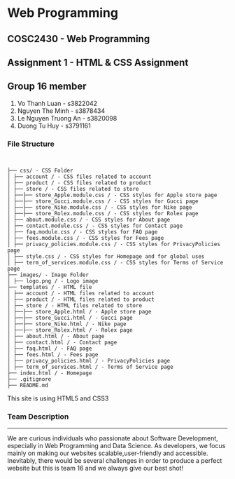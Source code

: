 # Web Programming

## COSC2430 - Web Programming

## Assignment 1 - HTML & CSS Assignment

## Group 16 member

1. Vo Thanh Luan - s3822042
2. Nguyen The Minh - s3878434
3. Le Nguyen Truong An - s3820098
4. Duong Tu Huy - s3791161

### File Structure

```


├── css/ - CSS Folder
│ ├── account / - CSS files related to account
│ ├── product / - CSS files related to product
│ ├── store / - CSS files related to store
│ ├──├── store_Apple.module.css / - CSS styles for Apple store page
│ ├──├── store_Gucci.module.css / - CSS styles for Gucci page
│ ├──├── store_Nike.module.css / - CSS styles for Nike page
│ ├──├── store_Rolex.module.css / - CSS styles for Rolex page
│ ├── about.module.css / - CSS styles for About page
│ ├── contact.module.css / - CSS styles for Contact page 
│ ├── faq.module.css / - CSS styles for FAQ page
│ ├── fees.module.css / - CSS styles for Fees page
│ ├── privacy_policies.module.css / - CSS styles for PrivacyPolicies page
│ ├── style.css / - CSS styles for Homepage and for global uses
│ ├── term_of_services.module.css / - CSS styles for Terms of Service page
├── images/ - Image Folder
│ ├── logo.png / - Logo image
├── templates / - HTML file
│ ├── account / - HTML files related to account
│ ├── product / - HTML files related to product
│ ├── store / - HTML files related to store
│ ├──├── store_Apple.html / - Apple store page
│ ├──├── store_Gucci.html / - Gucci page
│ ├──├── store_Nike.html / - Nike page
│ ├──├── store_Rolex.html / - Rolex page
│ ├── about.html / - About page
│ ├── contact.html / - Contact page 
│ ├── faq.html / - FAQ page
│ ├── fees.html / - Fees page
│ ├── privacy_policies.html / - PrivacyPolicies page
│ ├── term_of_services.html / - Terms of Service page
├── index.html / - Homepage
├── .gitignore
├── README.md
```

This site is using HTML5 and CSS3

### Team Description

------

We are curious individuals who passionate about Software
Development, especially in Web Programming and Data Science. As developers, we focus mainly on making our websites scalable,user-friendly and accessible. Inevitably, there would be several challenges in order to produce a perfect website but this is team 16 and we always give our best shot!
